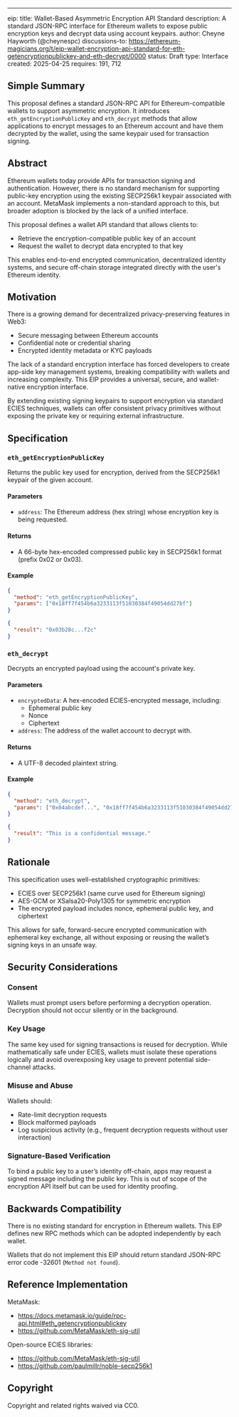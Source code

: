 ---
eip: <to be assigned>
title: Wallet-Based Asymmetric Encryption API Standard
description: A standard JSON-RPC interface for Ethereum wallets to expose public encryption keys and decrypt data using account keypairs.
author: Cheyne Hayworth (@cheynespc)
discussions-to: https://ethereum-magicians.org/t/eip-wallet-encryption-api-standard-for-eth-getencryptionpublickey-and-eth-decrypt/0000
status: Draft
type: Interface
created: 2025-04-25
requires: 191, 712


## Simple Summary

This proposal defines a standard JSON-RPC API for Ethereum-compatible wallets to support asymmetric encryption. It introduces `eth_getEncryptionPublicKey` and `eth_decrypt` methods that allow applications to encrypt messages to an Ethereum account and have them decrypted by the wallet, using the same keypair used for transaction signing.

## Abstract

Ethereum wallets today provide APIs for transaction signing and authentication. However, there is no standard mechanism for supporting public-key encryption using the existing SECP256k1 keypair associated with an account. MetaMask implements a non-standard approach to this, but broader adoption is blocked by the lack of a unified interface.

This proposal defines a wallet API standard that allows clients to:
- Retrieve the encryption-compatible public key of an account
- Request the wallet to decrypt data encrypted to that key

This enables end-to-end encrypted communication, decentralized identity systems, and secure off-chain storage integrated directly with the user's Ethereum identity.

## Motivation

There is a growing demand for decentralized privacy-preserving features in Web3:
- Secure messaging between Ethereum accounts
- Confidential note or credential sharing
- Encrypted identity metadata or KYC payloads

The lack of a standard encryption interface has forced developers to create app-side key management systems, breaking compatibility with wallets and increasing complexity. This EIP provides a universal, secure, and wallet-native encryption interface.

By extending existing signing keypairs to support encryption via standard ECIES techniques, wallets can offer consistent privacy primitives without exposing the private key or requiring external infrastructure.

## Specification

### `eth_getEncryptionPublicKey`

Returns the public key used for encryption, derived from the SECP256k1 keypair of the given account.

#### Parameters

- `address`: The Ethereum address (hex string) whose encryption key is being requested.

#### Returns

- A 66-byte hex-encoded compressed public key in SECP256k1 format (prefix 0x02 or 0x03).

#### Example

```json
{
  "method": "eth_getEncryptionPublicKey",
  "params": ["0x18ff7f454b6a3233113f51030384f49054dd27bf"]
}
```

```json
{
  "result": "0x03b28c...f2c"
}
```

### `eth_decrypt`

Decrypts an encrypted payload using the account's private key.

#### Parameters

- `encryptedData`: A hex-encoded ECIES-encrypted message, including:
  - Ephemeral public key
  - Nonce
  - Ciphertext
- `address`: The address of the wallet account to decrypt with.

#### Returns

- A UTF-8 decoded plaintext string.

#### Example

```json
{
  "method": "eth_decrypt",
  "params": ["0x04abcdef...", "0x18ff7f454b6a3233113f51030384f49054dd27bf"]
}
```

```json
{
  "result": "This is a confidential message."
}
```

## Rationale

This specification uses well-established cryptographic primitives:

- ECIES over SECP256k1 (same curve used for Ethereum signing)
- AES-GCM or XSalsa20-Poly1305 for symmetric encryption
- The encrypted payload includes nonce, ephemeral public key, and ciphertext

This allows for safe, forward-secure encrypted communication with ephemeral key exchange, all without exposing or reusing the wallet’s signing keys in an unsafe way.

## Security Considerations

### Consent

Wallets must prompt users before performing a decryption operation. Decryption should not occur silently or in the background.

### Key Usage

The same key used for signing transactions is reused for decryption. While mathematically safe under ECIES, wallets must isolate these operations logically and avoid overexposing key usage to prevent potential side-channel attacks.

### Misuse and Abuse

Wallets should:
- Rate-limit decryption requests
- Block malformed payloads
- Log suspicious activity (e.g., frequent decryption requests without user interaction)

### Signature-Based Verification

To bind a public key to a user’s identity off-chain, apps may request a signed message including the public key. This is out of scope of the encryption API itself but can be used for identity proofing.

## Backwards Compatibility

There is no existing standard for encryption in Ethereum wallets. This EIP defines new RPC methods which can be adopted independently by each wallet.

Wallets that do not implement this EIP should return standard JSON-RPC error code -32601 (`Method not found`).

## Reference Implementation

MetaMask:
- https://docs.metamask.io/guide/rpc-api.html#eth_getencryptionpublickey
- https://github.com/MetaMask/eth-sig-util

Open-source ECIES libraries:
- https://github.com/MetaMask/eth-sig-util
- https://github.com/paulmillr/noble-secp256k1

## Copyright

Copyright and related rights waived via CC0.
